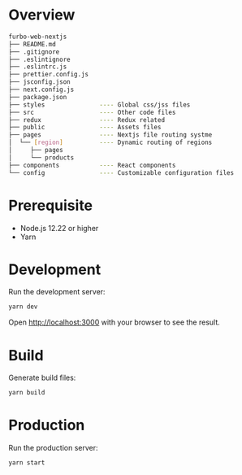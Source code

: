 # Overview

```bash
furbo-web-nextjs
├── README.md
├── .gitignore
├── .eslintignore
├── .eslintrc.js
├── prettier.config.js
├── jsconfig.json
├── next.config.js
├── package.json
├── styles               ---- Global css/jss files
├── src                  ---- Other code files
├── redux                ---- Redux related
├── public               ---- Assets files
├── pages                ---- Nextjs file routing systme
│  └── [region]          ---- Dynamic routing of regions
│     ├── pages
│     └── products
├── components           ---- React components
└── config               ---- Customizable configuration files

```

# Prerequisite

- Node.js 12.22 or higher
- Yarn

# Development

Run the development server:

```bash
yarn dev
```

Open [http://localhost:3000](http://localhost:3000) with your browser to see the result.

# Build

Generate build files:

```bash
yarn build
```

# Production

Run the production server:

```bash
yarn start
```
